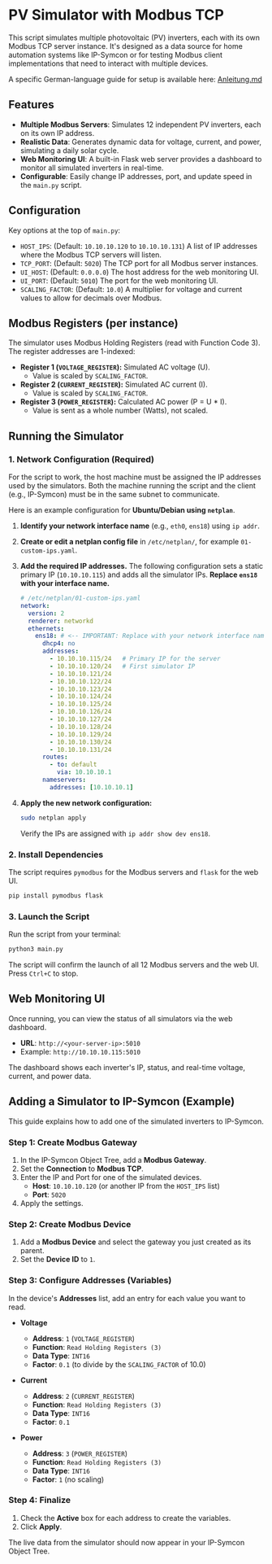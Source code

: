 # PV Simulator with Modbus TCP

This script simulates multiple photovoltaic (PV) inverters, each with its own Modbus TCP server instance. It's designed as a data source for home automation systems like IP-Symcon or for testing Modbus client implementations that need to interact with multiple devices.

A specific German-language guide for setup is available here: [Anleitung.md](Anleitung.md)

## Features

*   **Multiple Modbus Servers**: Simulates 12 independent PV inverters, each on its own IP address.
*   **Realistic Data**: Generates dynamic data for voltage, current, and power, simulating a daily solar cycle.
*   **Web Monitoring UI**: A built-in Flask web server provides a dashboard to monitor all simulated inverters in real-time.
*   **Configurable**: Easily change IP addresses, port, and update speed in the `main.py` script.

## Configuration

Key options at the top of `main.py`:

*   `HOST_IPS`: (Default: `10.10.10.120` to `10.10.10.131`) A list of IP addresses where the Modbus TCP servers will listen.
*   `TCP_PORT`: (Default: `5020`) The TCP port for all Modbus server instances.
*   `UI_HOST`: (Default: `0.0.0.0`) The host address for the web monitoring UI.
*   `UI_PORT`: (Default: `5010`) The port for the web monitoring UI.
*   `SCALING_FACTOR`: (Default: `10.0`) A multiplier for voltage and current values to allow for decimals over Modbus.

## Modbus Registers (per instance)

The simulator uses Modbus Holding Registers (read with Function Code 3). The register addresses are 1-indexed:

*   **Register 1 (`VOLTAGE_REGISTER`):** Simulated AC voltage (U).
    *   Value is scaled by `SCALING_FACTOR`.
*   **Register 2 (`CURRENT_REGISTER`):** Simulated AC current (I).
    *   Value is scaled by `SCALING_FACTOR`.
*   **Register 3 (`POWER_REGISTER`):** Calculated AC power (P = U * I).
    *   Value is sent as a whole number (Watts), not scaled.

## Running the Simulator

### 1. Network Configuration (Required)

For the script to work, the host machine must be assigned the IP addresses used by the simulators. Both the machine running the script and the client (e.g., IP-Symcon) must be in the same subnet to communicate.

Here is an example configuration for **Ubuntu/Debian using `netplan`**.

1.  **Identify your network interface name** (e.g., `eth0`, `ens18`) using `ip addr`.

2.  **Create or edit a netplan config file** in `/etc/netplan/`, for example `01-custom-ips.yaml`.

3.  **Add the required IP addresses.** The following configuration sets a static primary IP (`10.10.10.115`) and adds all the simulator IPs. **Replace `ens18` with your interface name.**

    ```yaml
    # /etc/netplan/01-custom-ips.yaml
    network:
      version: 2
      renderer: networkd
      ethernets:
        ens18: # <-- IMPORTANT: Replace with your network interface name
          dhcp4: no
          addresses:
            - 10.10.10.115/24   # Primary IP for the server
            - 10.10.10.120/24   # First simulator IP
            - 10.10.10.121/24
            - 10.10.10.122/24
            - 10.10.10.123/24
            - 10.10.10.124/24
            - 10.10.10.125/24
            - 10.10.10.126/24
            - 10.10.10.127/24
            - 10.10.10.128/24
            - 10.10.10.129/24
            - 10.10.10.130/24
            - 10.10.10.131/24
          routes:
            - to: default
              via: 10.10.10.1
          nameservers:
            addresses: [10.10.10.1]
    ```

4.  **Apply the new network configuration:**
    ```bash
    sudo netplan apply
    ```
    Verify the IPs are assigned with `ip addr show dev ens18`.

### 2. Install Dependencies

The script requires `pymodbus` for the Modbus servers and `flask` for the web UI.
```bash
pip install pymodbus flask
```

### 3. Launch the Script

Run the script from your terminal:
```bash
python3 main.py
```
The script will confirm the launch of all 12 Modbus servers and the web UI. Press `Ctrl+C` to stop.

## Web Monitoring UI

Once running, you can view the status of all simulators via the web dashboard.
*   **URL**: `http://<your-server-ip>:5010`
*   Example: `http://10.10.10.115:5010`

The dashboard shows each inverter's IP, status, and real-time voltage, current, and power data.

## Adding a Simulator to IP-Symcon (Example)

This guide explains how to add one of the simulated inverters to IP-Symcon.

### Step 1: Create Modbus Gateway

1.  In the IP-Symcon Object Tree, add a **Modbus Gateway**.
2.  Set the **Connection** to **Modbus TCP**.
3.  Enter the IP and Port for one of the simulated devices.
    *   **Host**: `10.10.10.120` (or another IP from the `HOST_IPS` list)
    *   **Port**: `5020`
4.  Apply the settings.

### Step 2: Create Modbus Device

1.  Add a **Modbus Device** and select the gateway you just created as its parent.
2.  Set the **Device ID** to `1`.

### Step 3: Configure Addresses (Variables)

In the device's **Addresses** list, add an entry for each value you want to read.

*   **Voltage**
    *   **Address**: `1` (`VOLTAGE_REGISTER`)
    *   **Function**: `Read Holding Registers (3)`
    *   **Data Type**: `INT16`
    *   **Factor**: `0.1` (to divide by the `SCALING_FACTOR` of 10.0)

*   **Current**
    *   **Address**: `2` (`CURRENT_REGISTER`)
    *   **Function**: `Read Holding Registers (3)`
    *   **Data Type**: `INT16`
    *   **Factor**: `0.1`

*   **Power**
    *   **Address**: `3` (`POWER_REGISTER`)
    *   **Function**: `Read Holding Registers (3)`
    *   **Data Type**: `INT16`
    *   **Factor**: `1` (no scaling)

### Step 4: Finalize

1.  Check the **Active** box for each address to create the variables.
2.  Click **Apply**.

The live data from the simulator should now appear in your IP-Symcon Object Tree.
